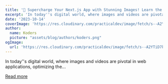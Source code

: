 ```yaml
---
title: '🚀 Supercharge Your Next.js App with Stunning Images! Learn the Ultimate Cloudinary Image Upload Hack 🔥'
excerpt: 'In today''s digital world, where images and videos are pivotal in web applications, optimizing the...'
date: '2023-10-14'
coverImage: 'https://res.cloudinary.com/practicaldev/image/fetch/s--A2YTiD7k--/c_imagga_scale,f_auto,fl_progressive,h_420,q_auto,w_1000/https://dev-to-uploads.s3.amazonaws.com/uploads/articles/ibiv12azybhdv2mot5x5.png'
author:
  name: Koders
  picture: "assets/blog/authors/koders.png"
ogImage:
  url: 'https://res.cloudinary.com/practicaldev/image/fetch/s--A2YTiD7k--/c_imagga_scale,f_auto,fl_progressive,h_420,q_auto,w_1000/https://dev-to-uploads.s3.amazonaws.com/uploads/articles/ibiv12azybhdv2mot5x5.png'
---
```


In today''s digital world, where images and videos are pivotal in web applications, optimizing the...

[Read more](https://dev.to/kishansheth/supercharge-your-nextjs-app-with-stunning-images-learn-the-ultimate-cloudinary-image-upload-hack-31ja)
